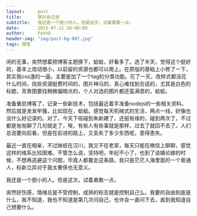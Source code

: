 ```yaml
---
layout:     post
title:      我对自己说
subtitle:   我还是一个胆小的人。但是这次，试着勇敢一点。
date:       2015-07-22 20:00:00
author:     Panhb
header-img: "img/post-bg-007.jpg"
tags: 随笔
---
```


闲的无事，突然想着把博客主题换下，蛤蛤，好看多了。选了半天，觉得这个挺好的，基本上改动很小，以前留的资源也都可以用上。在原版的基础上小修了一下，其实我css渣的一逼。主要是加了一个tag的分类功能。花了一天，改样式都没花什么时间，找些资源挺费时间的，图片神马的，真心难找到合适的，尤其是白色的标题，背景图要找稍微偏暗点的，个人对选的图片都还蛮满意的，蛤蛤。    

准备重启博客了，记录一些新技术，包括最近着手准备nodejs的一些相关资料。然后就是发发牢骚，比如现在，蛤蛤。感觉每天机械式的生活，两点一线，好像也没什么好记录的。对了，今天下班碰到朱新建了，还挺有缘的，碰到两次了，不过都是匆匆聊了几句就走了，唉，有些人有些事就是那样，过去了就回不去了。人们总说要向前看，但是在前进的路上，又丢失了多少东西呢，患得患失。      

最近一直在相亲，不过妹纸在汉川，我又不在老家，每天只能在微信上聊聊，感觉这样的维系比较困难。不管怎么说，坚持吧，年纪不小了，也到了谈婚论嫁的时候，不想再逃避这个问题，毕竟人都要走这条路，我只是茫茫人海里面的一个普通人，标新立异对于我太奢侈也无意义。    

我还是一个胆小的人。但是这次，试着勇敢一点。    

突然好伤感，情绪总是不受控制，成熟的标志就是控制自己么。我要的自由到底是什么，我不知道，我也不知道是第几次问自己，也许会一直问下去，直到我知道自己想要什么。
